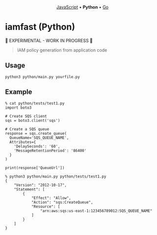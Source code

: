 <p align="center"><a href="https://github.com/iann0036/iamfast-js">JavaScript</a> • <b>Python</b> • <a href="https://github.com/iann0036/iamfast-go">Go</a></p>

# iamfast (Python)

:construction: EXPERIMENTAL - WORK IN PROGRESS :construction:

> IAM policy generation from application code

## Usage

```
python3 python/main.py yourfile.py
```

## Example

```
% cat python/tests/test1.py
import boto3

# Create SQS client
sqs = boto3.client('sqs')

# Create a SQS queue
response = sqs.create_queue(
  QueueName='SQS_QUEUE_NAME',
  Attributes={
    'DelaySeconds': '60',
    'MessageRetentionPeriod': '86400'
  }
)

print(response['QueueUrl'])
```

```
% python3 python/main.py python/tests/test1.py
{
    "Version": "2012-10-17",
    "Statement": [
        {
            "Effect": "Allow",
            "Action": "sqs:CreateQueue",
            "Resource": [
                "arn:aws:sqs:us-east-1:123456789012:SQS_QUEUE_NAME"
            ]
        }
    ]
}
```
